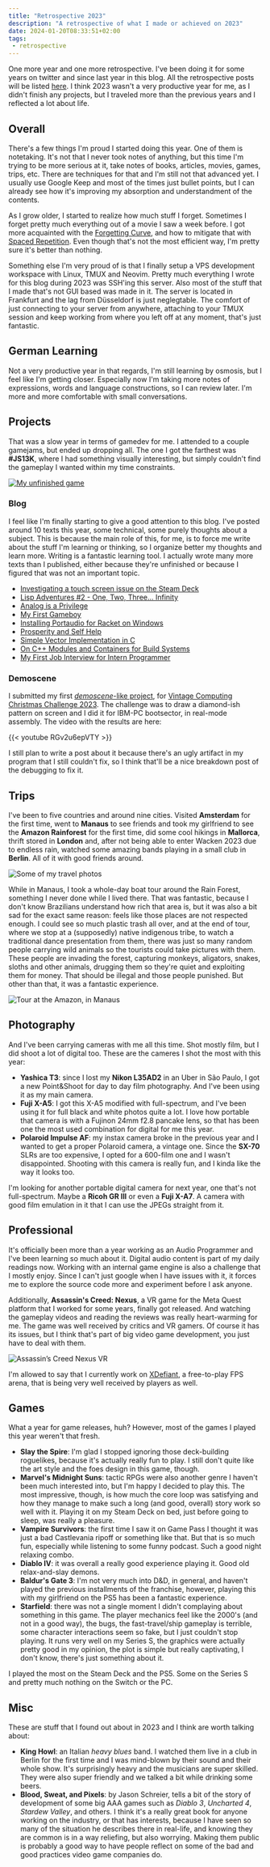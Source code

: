 ```yaml
---
title: "Retrospective 2023"
description: "A retrospective of what I made or achieved on 2023"
date: 2024-01-20T08:33:51+02:00
tags:
 - retrospective
---
```


One more year and one more retrospective. I've been doing it for some years on twitter and since last year in this blog. All the retrospective posts will be listed [here](/tags/retrospective). I think 2023 wasn't a very productive year for me, as I didn't finish any projects, but I traveled more than the previous years and I reflected a lot about life.

## Overall

There's a few things I'm proud I started doing this year. One of them is notetaking. It's not that I never took notes of anything, but this time I'm trying to be more serious at it, take notes of books, articles, movies, games, trips, etc. There are techniques for that and I'm still not that advanced yet. I usually use Google Keep and most of the times just bullet points, but I can already see how it's improving my absorption and understandment of the contents.

As I grow older, I started to realize how much stuff I forget. Sometimes I forget pretty much everything out of a movie I saw a week before. I got more acquainted with the [Forgetting Curve](https://en.wikipedia.org/wiki/Forgetting_curve), and how to mitigate that with [Spaced Repetition](https://en.wikipedia.org/wiki/Spaced_repetition). Even though that's not the most efficient way, I'm pretty sure it's better than nothing.

Something else I'm very proud of is that I finally setup a VPS development workspace with Linux, TMUX and Neovim. Pretty much everything I wrote for this blog during 2023 was SSH'ing this server. Also most of the stuff that I made that's not GUI based was made in it. The server is located in Frankfurt and the lag from Düsseldorf is just neglegtable. The comfort of just connecting to your server from anywhere, attaching to your TMUX session and keep working from where you left off at any moment, that's just fantastic.

## German Learning

Not a very productive year in that regards, I'm still learning by osmosis, but I feel like I'm getting closer. Especially now I'm taking more notes of expressions, words and language constructions, so I can review later. I'm more and more comfortable with small conversations. 

## Projects

That was a slow year in terms of gamedev for me. I attended to a couple gamejams, but ended up dropping all. The one I got the farthest was **#JS13K**, where I had something visually interesting, but simply couldn't find the gameplay I wanted within my time constraints.

[![My unfinished game](images/fish6.gif)](https://github.com/CrociDB/js13k-2023)

### Blog

I feel like I'm finally starting to give a good attention to this blog. I've posted around 10 texts this year, some technical, some purely thoughts about a subject. This is because the main role of this, for me, is to force me write about the stuff I'm learning or thinking, so I organize better my thoughts and learn more. Writing is a fantastic learning tool. I actually wrote many more texts than I published, either because they're unfinished or because I figured that was not an important topic. 

 - [Investigating a touch screen issue on the Steam Deck](post/investigating-touchscreen-issue-steam-deck/)
 - [Lisp Adventures #2 - One, Two, Three... Infinity](post/lisp-adventures/one-two-three-infinity/)
 - [Analog is a Privilege](post/analog-is-a-privilege/)
 - [My First Gameboy](post/my-first-gameboy/)
 - [Installing Portaudio for Racket on Windows](post/installing-portaudio-for-racket-windows/)
 - [Prosperity and Self Help](post/prosperity-and-self-help/)
 - [Simple Vector Implementation in C](post/simple-vector-implementation-in-c/)
 - [On C++ Modules and Containers for Build Systems](post/on-cpp-modules-and-containers-for-build-systems/)
 - [My First Job Interview for Intern Programmer](post/interview-intern-programmer/)

### Demoscene

I submitted my first [_demoscene_-like project](https://github.com/CrociDB/vccc2023), for [Vintage Computing Christmas Challenge 2023](https://logiker.com/Vintage-Computing-Christmas-Challenge-2023). The challenge was to draw a diamond-ish pattern on screen and I did it for IBM-PC bootsector, in real-mode assembly. The video with the results are here:

{{< youtube RGv2u6epVTY >}}

I still plan to write a post about it because there's an ugly artifact in my program that I still couldn't fix, so I think that'll be a nice breakdown post of the debugging to fix it.

## Trips

I've been to five countries and around nine cities. Visited **Amsterdam** for the first time, went to **Manaus** to see friends and took my girlfriend to see the **Amazon Rainforest** for the first time, did some cool hikings in **Mallorca**, thrift stored in **London** and, after not being able to enter Wacken 2023 due to endless rain, watched some amazing bands playing in a small club in **Berlin**. All of it with good friends around.

![Some of my travel photos](images/travel.jpg)

While in Manaus, I took a whole-day boat tour around the Rain Forest, something I never done while I lived there. That was fantastic, because I don't know Brazilians understand how rich that area is, but it was also a bit sad for the exact same reason: feels like those places are not respected enough. I could see so much plastic trash all over, and at the end of tour, where we stop at a (supposedly) native indigenous tribe, to watch a traditional dance presentation from them, there was just so many random people carrying wild animals so the tourists could take pictures with them. These people are invading the forest, capturing monkeys, aligators, snakes, sloths and other animals, drugging them so they're quiet and exploiting them for money. That should be illegal and those people punished. But other than that, it was a fantastic experience.

![Tour at the Amazon, in Manaus](images/amazon.jpg)

## Photography

And I've been carrying cameras with me all this time. Shot mostly film, but I did shoot a lot of digital too. These are the cameres I shot the most with this year:

 - **Yashica T3**: since I lost my **Nikon L35AD2** in an Uber in São Paulo, I got a new Point&Shoot for day to day film photography. And I've been using it as my main camera.
 - **Fuji X-A5**: I got this X-A5 modified with full-spectrum, and I've been using it for full black and white photos quite a lot. I love how portable that camera is with a Fujinon 24mm f2.8 pancake lens, so that has been one the most used combination for digital for me this year.
 - **Polaroid Impulse AF**: my instax camera broke in the previous year and I wanted to get a proper Polaroid camera, a vintage one. Since the **SX-70** SLRs are too expensive, I opted for a 600-film one and I wasn't disappointed. Shooting with this camera is really fun, and I kinda like the way it looks too.

I'm looking for another portable digital camera for next year, one that's not full-spectrum. Maybe a **Ricoh GR III** or even a **Fuji X-A7**. A camera with good film emulation in it that I can use the JPEGs straight from it.

## Professional

It's officially been more than a year working as an Audio Programmer and I've been learning so much about it. Digital audio content is part of my daily readings now. Working with an internal game engine is also a challenge that I mostly enjoy. Since I can't just google when I have issues with it, it forces me to explore the source code more and experiment before I ask anyone. 

Additionally, **Assassin's Creed: Nexus**, a VR game for the Meta Quest platform that I worked for some years, finally got released. And watching the gameplay videos and reading the reviews was really heart-warming for me. The game was well received by critics and VR gamers. Of course it has its issues, but I think that's part of big video game development, you just have to deal with them.

![Assassin’s Creed Nexus VR](images/ac-nexus.png)

I'm allowed to say that I currently work on [XDefiant](https://www.ubisoft.com/en-us/game/xdefiant), a free-to-play FPS arena, that is being very well received by players as well.

## Games

What a year for game releases, huh? However, most of the games I played this year weren't that fresh.

 - **Slay the Spire**: I'm glad I stopped ignoring those deck-building roguelikes, because it's actually really fun to play. I still don't quite like the art style and the foes design in this game, though.
 - **Marvel's Midnight Suns**: tactic RPGs were also another genre I haven't been much interested into, but I'm happy I decided to play this. The most impressive, though, is how much the core loop was satisfying and how they manage to make such a long (and good, overall) story work so well with it. Playing it on my Steam Deck on bed, just before going to sleep, was really a pleasure.
 - **Vampire Survivors**: the first time I saw it on Game Pass I thought it was just a bad Castlevania ripoff or something like that. But that is so much fun, especially while listening to some funny podcast. Such a good night relaxing combo.
 - **Diablo IV**: it was overall a really good experience playing it. Good old relax-and-slay demons. 
 - **Baldur's Gate 3**: I'm not very much into D&D, in general, and haven't played the previous installments of the franchise, however, playing this with my girlfriend on the PS5 has been a fantastic experience.
 - **Starfield**: there was not a single moment I didn't complaying about something in this game. The player mechanics feel like the 2000's (and not in a good way), the bugs, the fast-travel/ship gameplay is terrible, some character interactions seem so fake, but I just couldn't stop playing. It runs very well on my Series S, the graphics were actually pretty good in my opinion, the plot is simple but really captivating, I don't know, there's just something about it.

I played the most on the Steam Deck and the PS5. Some on the Series S and pretty much nothing on the Switch or the PC. 

## Misc

These are stuff that I found out about in 2023 and I think are worth talking about:

 - **King Howl**: an Italian _heavy blues_ band. I watched them live in a club in Berlin for the first time and I was mind-blown by their sound and their whole show. It's surprisingly heavy and the musicians are super skilled. They were also super friendly and we talked a bit while drinking some beers.
 - **Blood, Sweat, and Pixels**: by Jason Schreier, tells a bit of the story of development of some big AAA games such as _Diablo 3_, _Uncharted 4_, _Stardew Valley_, and others. I think it's a really great book for anyone working on the industry, or that has interests, because I have seen so many of the situation he describes there in real-life, and knowing they are common is in a way reliefing, but also worrying. Making them public is probably a good way to have people reflect on some of the bad and good practices video game companies do.
